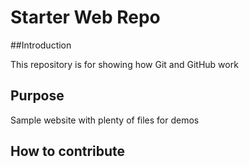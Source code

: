 # Starter Web Repo

##Introduction

This repository is for showing how Git and GitHub work

## Purpose

Sample website with plenty of files for demos

## How to contribute
